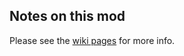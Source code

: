 ## Notes on this mod

Please see the [wiki pages](https://github.com/drogoganor/DarkReign/wiki) for more info.

